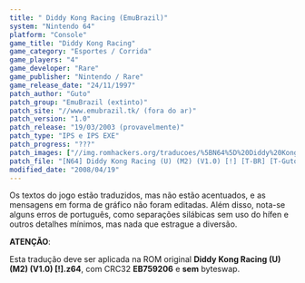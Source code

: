 ```yaml
---
title: " Diddy Kong Racing (EmuBrazil)"
system: "Nintendo 64"
platform: "Console"
game_title: "Diddy Kong Racing"
game_category: "Esportes / Corrida"
game_players: "4"
game_developer: "Rare"
game_publisher: "Nintendo / Rare"
game_release_date: "24/11/1997"
patch_author: "Guto"
patch_group: "EmuBrazil (extinto)"
patch_site: "//www.emubrazil.tk/ (fora do ar)"
patch_version: "1.0"
patch_release: "19/03/2003 (provavelmente)"
patch_type: "IPS e IPS EXE"
patch_progress: "???"
patch_images: ["//img.romhackers.org/traducoes/%5BN64%5D%20Diddy%20Kong%20Racing%20-%20Guto%20-%201.jpg","//img.romhackers.org/traducoes/%5BN64%5D%20Diddy%20Kong%20Racing%20-%20Guto%20-%202.jpg","//img.romhackers.org/traducoes/%5BN64%5D%20Diddy%20Kong%20Racing%20-%20Guto%20-%203.jpg"]
patch_file: "[N64] Diddy Kong Racing (U) (M2) (V1.0) [!] [T-BR] [T-Guto G-EmuBrazil] [V-1.0 A-2003].zip"
modified_date: "2008/04/19"
---
```

Os textos do jogo estão traduzidos, mas não estão acentuados, e as mensagens em forma de gráfico não foram editadas. Além disso, nota-se alguns erros de português, como separações silábicas sem uso do hífen e outros detalhes mínimos, mas nada que estrague a diversão.

<b>ATENÇÃO</b>:

Esta tradução deve ser aplicada na ROM original <b>Diddy Kong Racing (U) (M2) (V1.0) [!].z64</b>, com CRC32 <b>EB759206</b> e <b>sem</b> byteswap.

